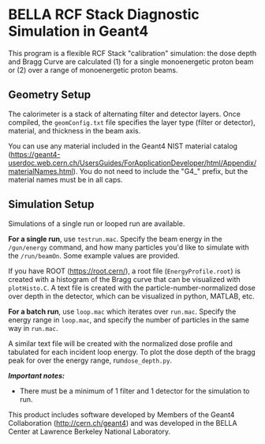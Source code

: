# BELLA RCF Stack Diagnostic Simulation in Geant4

This program is a flexible RCF Stack "calibration" simulation: the dose depth and Bragg Curve are calculated (1) for a single monoenergetic proton beam or (2) over a range of monoenergetic proton beams. 

## Geometry Setup

The calorimeter is a stack of alternating filter and detector layers. Once compiled, the `geomConfig.txt` file specifies the layer type (filter or detector), material, and thickness in the beam axis. 

You can use any material included in the Geant4 NIST material catalog (https://geant4-userdoc.web.cern.ch/UsersGuides/ForApplicationDeveloper/html/Appendix/materialNames.html). You do not need to include the "G4_" prefix, but the material names must be in all caps.

## Simulation Setup

Simulations of a single run or looped run are available. 

**For a single run**, use `testrun.mac`. Specify the beam energy in the `/gun/energy` command, and how many particles you'd like to simulate with the `/run/beamOn`. Some example values are provided.

If you have ROOT (https://root.cern/), a root file (`EnergyProfile.root`) is created with a histogram of the Bragg curve that can be visualized with `plotHisto.C`. A text file is created with the particle-number-normalized dose over depth in the detector, which can be visualized in python, MATLAB, etc. 


**For a batch run**, use `loop.mac` which iterates over `run.mac`. Specify the energy range in `loop.mac`, and specify the number of particles in the same way in `run.mac`. 

A similar text file will be created with the normalized dose profile and tabulated for each incident loop energy. To plot the dose depth of the bragg peak for over the energy range, run`dose_depth.py`.

**_Important notes:_**
* There must be a minimum of 1 filter and 1 detector for the simulation to run. 



This product includes software developed by Members of the Geant4 Collaboration (http://cern.ch/geant4) and was developed in the BELLA Center at Lawrence Berkeley National Laboratory.

